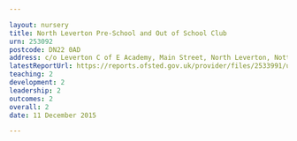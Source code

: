 ```yaml
---

layout: nursery
title: North Leverton Pre-School and Out of School Club
urn: 253092
postcode: DN22 0AD
address: c/o Leverton C of E Academy, Main Street, North Leverton, Nottinghamshire, DN22 0AD
latestReportUrl: https://reports.ofsted.gov.uk/provider/files/2533991/urn/253092.pdf
teaching: 2
development: 2
leadership: 2
outcomes: 2
overall: 2
date: 11 December 2015

---
```

